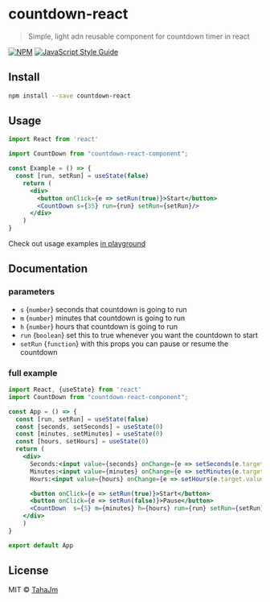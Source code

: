 # countdown-react

> Simple, light adn reusable component for countdown timer in react

[![NPM](https://img.shields.io/npm/v/countdown-react.svg)](https://www.npmjs.com/package/countdown-react) [![JavaScript Style Guide](https://img.shields.io/badge/code_style-standard-brightgreen.svg)](https://standardjs.com)

## Install

```bash
npm install --save countdown-react
```

## Usage

```jsx
import React from 'react'

import CountDown from "countdown-react-component";

const Example = () => {
  const [run, setRun] = useState(false)
    return (
      <div>
        <button onClick={e => setRun(true)}>Start</button>
        <CountDown s={35} run={run} setRun={setRun}/>
      </div>
    )
}
```
Check out usage examples
[in playground](https://stackblitz.com/edit/react-countdown-component?file=src/App.js "react-countdown-hook on stackblitz")
## Documentation
### parameters
* `s` {`number`} seconds that countdown is going to run
* `m` {`number`} minutes that countdown is going to run
* `h` {`number`} hours that countdown is going to run
* `run` {`boolean`} set this to true whenever you want the countdown to start
* `setRun` {`function`} with this props you can pause or resume the countdown

### full example
```jsx
import React, {useState} from 'react'
import CountDown from "countdown-react-component";

const App = () => {
  const [run, setRun] = useState(false)
  const [seconds, setSeconds] = useState(0)
  const [minutes, setMinutes] = useState(0)
  const [hours, setHours] = useState(0)
  return (
    <div>
      Seconds:<input value={seconds} onChange={e => setSeconds(e.target.value)}/>
      Minutes:<input value={minutes} onChange={e => setMinutes(e.target.value)}/>
      Hours:<input value={hours} onChange={e => setHours(e.target.value)}/>

      <button onClick={e => setRun(true)}>Start</button>
      <button onClick={e => setRun(false)}>Pause</button>
      <CountDown  s={5} m={minutes} h={hours} run={run} setRun={setRun} />
    </div>
    )
}

export default App

```
## License

MIT © [TahaJm](https://github.com/TahaJm)
